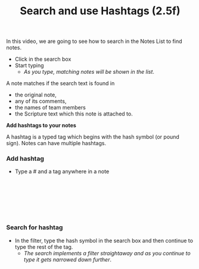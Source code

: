 ﻿---
title: Search and use Hashtags (2.5f)
---
In this video, we are going to see how to search in the Notes List to find notes.

-  Click in the search box
-  Start typing
   -  *As you type, matching notes will be shown in the list*.

A note matches if the search text is found in

-  the original note,
-  any of its comments,
-  the names of team members
-  the Scripture text which this note is attached to.

**Add hashtags to your notes**

A hashtag is a typed tag which begins with the hash symbol (or pound sign). Notes can have multiple hashtags.

### Add hashtag

-  Type a \# and a tag anywhere in a note

 
-----

 
-----

### Search for hashtag

-  In the filter, type the hash symbol in the search box and then continue to type the rest of the tag.
    -  *The search implements a filter straightaway and as you continue to type it gets narrowed down further*.

